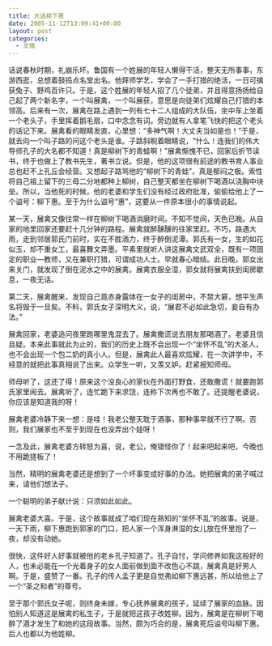 ```yaml
---
title: 大话柳下惠
date: 2005-11-12T13:09:41+00:00
layout: post
categories:
  - 文摘
---
```


话说春秋时期，礼崩乐坏。鲁国有一个姓展的年轻人懒得干活，整天无所事事，东游西逛，总想着鼓捣点名堂出名。他拜师学艺，学会了一手打猎的绝活，一日可擒获兔子、野鸡百许只。于是，这个姓展的年轻人招了几个徒弟，并且得意扬扬给自己起了两个新名字，一个叫展禽，一个叫展获，意思是向徒弟们炫耀自己打猎的本领高。后来有一次，展禽在路上遇到一列有七十二人组成的大队伍，坐中车上坐着一个老头子，手里挥着鹅毛扇，口中念念有词。旁边就有人拿笔飞快的把这个老头的话记下来。展禽看的眼睛发直，心里想：“多神气啊！大丈夫当如是也！”于是，就去向一个叫子路的问这个老头是谁。子路斜睨着眼睛说，“什么！连我们的伟大导师孔子的大名都不知道！真是柳树下的青蛙啊！”展禽惭愧不已，回家后折节读书，终于也做上了教书先生，著书立说。但是，他的这项很有前途的教书育人事业总也赶不上孔丘会经营。又想起子路骂他的“柳树下的青蛙”，真是郁闷之极。索性将自己祖上留下的三母二分地都种上柳树，自己整天都坐在柳树下喝酒以浇胸中块垒。所以，当他死的时候，他的老婆和学生们没有经过政府批准，偷偷给他上了一个谥号：柳下惠。至于为什么谥号“惠”，这要从一件原本很小的事情说起。

某一天，展禽又像往常一样在柳树下喝酒消磨时间。不知不觉间，天色已晚。从自家的地里回家还要赶十几分钟的路程。展禽就醉醺醺的往家里赶。不巧，路遇大雨，走到邻居郭氏门前时，实在不胜酒力，终于醉倒泥潭。郭氏有一女，生的如花似玉，却不重女工，最喜舞文弄墨。平素里就听人讲这展禽文武双全，既有一项固定的职业—教师，又在兼职打猎，可谓成功人士。早就春心暗结。此日晚，郭女出来关门，就发现了倒在泥水之中的展禽。展禽衣服全湿，郭女就将展禽扶到闺房歇息，一夜无话。

第二天，展禽醒来，发现自己竟赤身露体在一女子的闺房中，不禁大窘，想平生声名将毁于一旦矣。不料，郭氏女子深明大义，说，“展君不必如此急切，妾自有办法。”

展禽回家，老婆追问夜里跑哪里鬼混去了。展禽撒谎说去朋友那喝酒了。老婆且信且疑。本来此事就此为止的，我们的历史上既不会出现一个“坐怀不乱”的大圣人，也不会出现一个包二奶的真小人。但是，展禽此人最喜欢炫耀，在一次讲学中，不经意的就把此事真相说了出来。众学生一听，又羡又妒。赶紧报知师母。

师母听了，这还了得！原来这个没良心的家伙在外面打野食，还敢撒谎！就要跑郭氏家里闹去。展禽听了，连忙跪下来求饶，连称下次再也不敢了。还提醒老婆说，你应该是知道我的呀！

展禽老婆冷静下来一想：是哇！我老公整天耽于酒事，那种事早就不行了啊。否则，我们展家也不至于到现在也没弄出个娃呀！

一念及此，展禽老婆方转怒为喜，说，老公，俺错怪你了！起来吧起来吧，今晚也不用跪搓板了！

当然，精明的展禽老婆还是想到了一个坏事变成好事的办法。她把展禽的弟子喊过来，请他们想法子。

一个聪明的弟子献计说：只须如此如此。

展禽老婆大喜。于是，这个故事就成了咱们现在熟知的“坐怀不乱”的故事。说是，一天下雨，柳下惠跑到郭家的门口，把人家一个浑身淋湿的女儿放在怀里抱了一夜，却没有动她。

很快，这件好人好事就被他的老乡孔子知道了。孔子自忖，学问修养如我这般好的人，也未必能在一个光着身子的女人面前做到面不改色心不跳，展禽真是好男人啊。于是，盛赞了一番。孔子的传人孟子更是自觉弗如柳下惠远甚，所以给他上了一个“圣之和者”的尊号。

至于那个郭氏女子呢，则终身未嫁，专心抚养展禽的孩子，延续了展家的血脉。因怕别人知道这是展禽的私生子，于是就把这孩子改姓柳。因为，展禽是在柳树下喝醉了酒才发生了和她的这段故事。当然，颇为巧合的是，展禽死后谥号叫柳下惠。后人也都以为他姓柳。